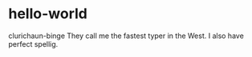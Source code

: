 # hello-world
clurichaun-binge
They call me the fastest typer in the West. I also have perfect spellig.
